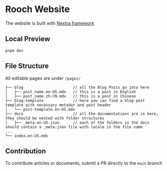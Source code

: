 # Rooch Website
The website is built with [Nextra framework](https://nextra.site/)

## Local Preview
```
pnpm dev
```

## File Structure
All editable pages are under `/pages/`
```
├── blog                      // all the Blog Posts go into here
│   ├── post_name.en-US.mdx   // this is a post in English
│   ├── post_name.zh-CN.mdx   // this is a post in Chinese
├── blog-template             // here you can find a blog post template with necessary metadat and post header
│   └── post-template.en-US.mdx
├── docs                      // all the documentations are in here; they should be nested with folder structures 
│   ├── _meta.en-US.json      // each of the folders in the docs should contain a _meta.json file with locale in the file name
...
└── index.en-US.mdx           
```

## Contribution
To contribute articles or documents, submit a PR directly to the `main` branch
